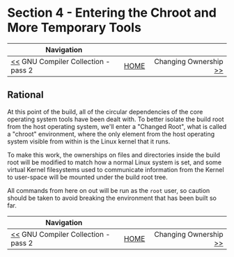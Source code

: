 # Section 4 - Entering the Chroot and More Temporary Tools

| Navigation |||
| --- | --- | ---: |
| [<<](./GNUGCC.md) GNU Compiler Collection - pass 2 | [HOME](../README.md) | Changing Ownership [>>](./ChangingOwnerships.md) |

## Rational

At this point of the build, all of the circular dependencies of the core operating system tools have been dealt with. To better isolate the build root from the host operating system, we'll enter a "Changed Root", what is called a "chroot" environment, where the only element from the host operating system visible from within is the Linux kernel that it runs.

To make this work, the ownerships on files and directories inside the build root will be modified to match how a normal Linux system is set, and some virtual Kernel filesystems used to communicate information from the Kernel to user-space will be mounted under the build root tree.

All commands from here on out will be run as the `root` user, so caution should be taken to avoid breaking the environment that has been built so far.

| Navigation |||
| --- | --- | ---: |
| [<<](./GNUGCC.md) GNU Compiler Collection - pass 2 | [HOME](../README.md) | Changing Ownership [>>](./ChangingOwnerships.md) |
